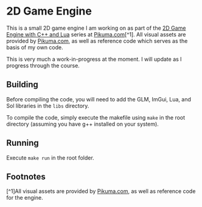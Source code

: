 # 2D Game Engine

This is a small 2D game engine I am working on as part of the [2D Game Engine with C++ and Lua](https://pikuma.com/courses/cpp-2d-game-engine-development) series at [Pikuma.com](https://pikuma.com/)[^1]. All visual assets are provided by [Pikuma.com](https://pikuma.com/), as well as reference code which serves as the basis of my own code.

This is very much a work-in-progress at the moment. I will update as I progress through the course.

## Building

Before compiling the code, you will need to add the GLM, ImGui, Lua, and Sol libraries in the `libs` directory.

To compile the code, simply execute the makefile using `make` in the root directory (assuming you have g++ installed on your system).

## Running

Execute `make run` in the root folder.

## Footnotes

[^1]All visual assets are provided by [Pikuma.com](https://pikuma.com/), as well as reference code for the engine.
